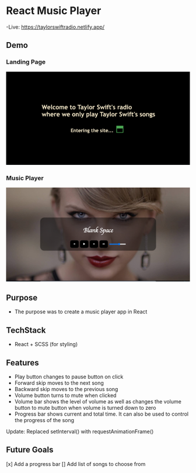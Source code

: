 # React Music Player

-Live: https://taylorswiftradio.netlify.app/

## Demo

### Landing Page

![Landing page](./public/landing.png "Landing page")

### Music Player

![Add-employee page](./public/music_player.png "Music player page")

## Purpose

- The purpose was to create a music player app in React

## TechStack

- React + SCSS (for styling)

## Features

- Play button changes to pause button on click
- Forward skip moves to the next song
- Backward skip moves to the previous song
- Volume button turns to mute when clicked
- Volume bar shows the level of volume as well as changes the volume button to mute button when volume is turned down to zero
- Progress bar shows current and total time. It can also be used to control the progress of the song

Update: Replaced setInterval() with requestAnimationFrame()

## Future Goals

[x] Add a progress bar
[] Add list of songs to choose from
